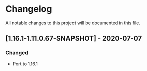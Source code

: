 # Changelog
All notable changes to this project will be documented in this file.

## [1.16.1-1.11.0.67-SNAPSHOT] - 2020-07-07
### Changed
 - Port to 1.16.1